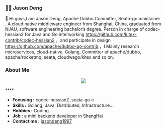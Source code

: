 
###  :man_technologist:  Jason Deng

👋 Hi guys,I am Jason Deng, Apache Dubbo Committer, Seata-go maintainer . A cloud native middleware engineer from Shanghai, China, graduated from NJAU, software engineering bachelor’s degree. Person in charge of codec-hessian2  for Java and Go interworking https://github.com/kitex-contrib/codec-hessian2  ，and participate in design https://github.com/apache/dubbo-go-contrib  ，I Mainly research microservices, cloud-native, Golang, Committer of apache/dubbo, apache/rocketmq, seata, cloudwego/kitex and so on.

### About Me

<p align="center">
  <a href="https://github.com/jasondeng1997">  <!--statics主页地址，可修改-->
    <img src="https://github-readme-stats-eight-theta.vercel.app/api?username=coderxm&show_icons=true&theme=algolia&include_all_commits=true&count_private=true&hide=issues"/>   <!--可修改-->
  </a>
</p>
<p align="center">


</p>
****

-  **Focusing :** codec-hessian2 ,seata-go :fire: 
-  **Skills :** Golang, Java, Distributed, Infrastructure...
-  **Hobbies :** Coding
-  **Job :** a mini backend developer in ShangHai
-  **Contact me :** [jasondeng1997](mailto:15301580353@163.com)


